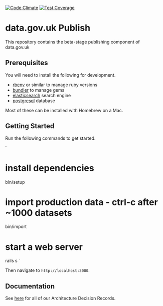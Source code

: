 [![Code Climate](https://codeclimate.com/github/datagovuk/find_data_beta/badges/gpa.svg)](https://codeclimate.com/github/datagovuk/find_data_beta)
[![Test Coverage](https://codeclimate.com/github/datagovuk/find_data_beta/badges/coverage.svg)](https://codeclimate.com/github/datagovuk/find_data_beta/coverage)

# data.gov.uk Publish

This repository contains the beta-stage publishing component of data.gov.uk

## Prerequisites

You will need to install the following for development.

  * [rbenv](https://github.com/rbenv/rbenv) or similar to manage ruby versions
  * [bundler](https://rubygems.org/gems/bundler) to manage gems
  * [elasticsearch](https://www.elastic.co/) search engine
  * [postgresql](https://www.postgresql.org/) database

Most of these can be installed with Homebrew on a Mac.

## Getting Started

Run the following commands to get started.

`
# install dependencies
bin/setup

# import production data - ctrl-c after ~1000 datasets
bin/import

# start a web server
rails s
`

Then navigate to `http://localhost:3000`.

## Documentation

See [here](doc/architecture/README.md) for all of our Architecture Decision Records.
